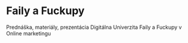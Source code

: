 # Faily a Fuckupy
Prednáška, materiály, prezentácia Digitálna Univerzita Faily a Fuckupy v Online marketingu
